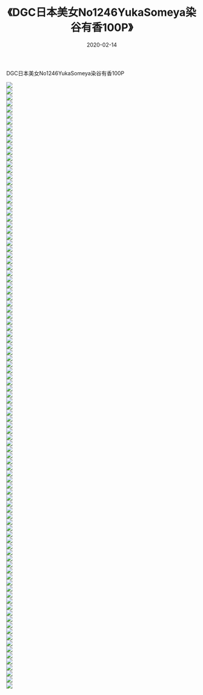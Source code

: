 ﻿---
layout: post
title:  《DGC日本美女No1246YukaSomeya染谷有香100P》
date:   2020-02-14
img: http://img.660000.xyz/Sharelink/性感/2020/DGC日本美女No1246YukaSomeya染谷有香100P/000.jpg
categories: [美女, 清纯, 唯美]
---

DGC日本美女No1246YukaSomeya染谷有香100P

  ![](http://img.660000.xyz/Sharelink/性感/2020/DGC日本美女No1246YukaSomeya染谷有香100P/001.jpg) <br> ![](http://img.660000.xyz/Sharelink/性感/2020/DGC日本美女No1246YukaSomeya染谷有香100P/002.jpg) <br> ![](http://img.660000.xyz/Sharelink/性感/2020/DGC日本美女No1246YukaSomeya染谷有香100P/003.jpg) <br> ![](http://img.660000.xyz/Sharelink/性感/2020/DGC日本美女No1246YukaSomeya染谷有香100P/004.jpg) <br> ![](http://img.660000.xyz/Sharelink/性感/2020/DGC日本美女No1246YukaSomeya染谷有香100P/005.jpg) <br> ![](http://img.660000.xyz/Sharelink/性感/2020/DGC日本美女No1246YukaSomeya染谷有香100P/006.jpg) <br> ![](http://img.660000.xyz/Sharelink/性感/2020/DGC日本美女No1246YukaSomeya染谷有香100P/007.jpg) <br> ![](http://img.660000.xyz/Sharelink/性感/2020/DGC日本美女No1246YukaSomeya染谷有香100P/008.jpg) <br> ![](http://img.660000.xyz/Sharelink/性感/2020/DGC日本美女No1246YukaSomeya染谷有香100P/009.jpg) <br> ![](http://img.660000.xyz/Sharelink/性感/2020/DGC日本美女No1246YukaSomeya染谷有香100P/010.jpg) <br> ![](http://img.660000.xyz/Sharelink/性感/2020/DGC日本美女No1246YukaSomeya染谷有香100P/011.jpg) <br> ![](http://img.660000.xyz/Sharelink/性感/2020/DGC日本美女No1246YukaSomeya染谷有香100P/012.jpg) <br> ![](http://img.660000.xyz/Sharelink/性感/2020/DGC日本美女No1246YukaSomeya染谷有香100P/013.jpg) <br> ![](http://img.660000.xyz/Sharelink/性感/2020/DGC日本美女No1246YukaSomeya染谷有香100P/014.jpg) <br> ![](http://img.660000.xyz/Sharelink/性感/2020/DGC日本美女No1246YukaSomeya染谷有香100P/015.jpg) <br> ![](http://img.660000.xyz/Sharelink/性感/2020/DGC日本美女No1246YukaSomeya染谷有香100P/016.jpg) <br> ![](http://img.660000.xyz/Sharelink/性感/2020/DGC日本美女No1246YukaSomeya染谷有香100P/017.jpg) <br> ![](http://img.660000.xyz/Sharelink/性感/2020/DGC日本美女No1246YukaSomeya染谷有香100P/018.jpg) <br> ![](http://img.660000.xyz/Sharelink/性感/2020/DGC日本美女No1246YukaSomeya染谷有香100P/019.jpg) <br> ![](http://img.660000.xyz/Sharelink/性感/2020/DGC日本美女No1246YukaSomeya染谷有香100P/020.jpg) <br> ![](http://img.660000.xyz/Sharelink/性感/2020/DGC日本美女No1246YukaSomeya染谷有香100P/021.jpg) <br> ![](http://img.660000.xyz/Sharelink/性感/2020/DGC日本美女No1246YukaSomeya染谷有香100P/022.jpg) <br> ![](http://img.660000.xyz/Sharelink/性感/2020/DGC日本美女No1246YukaSomeya染谷有香100P/023.jpg) <br> ![](http://img.660000.xyz/Sharelink/性感/2020/DGC日本美女No1246YukaSomeya染谷有香100P/024.jpg) <br> ![](http://img.660000.xyz/Sharelink/性感/2020/DGC日本美女No1246YukaSomeya染谷有香100P/025.jpg) <br> ![](http://img.660000.xyz/Sharelink/性感/2020/DGC日本美女No1246YukaSomeya染谷有香100P/026.jpg) <br> ![](http://img.660000.xyz/Sharelink/性感/2020/DGC日本美女No1246YukaSomeya染谷有香100P/027.jpg) <br> ![](http://img.660000.xyz/Sharelink/性感/2020/DGC日本美女No1246YukaSomeya染谷有香100P/028.jpg) <br> ![](http://img.660000.xyz/Sharelink/性感/2020/DGC日本美女No1246YukaSomeya染谷有香100P/029.jpg) <br> ![](http://img.660000.xyz/Sharelink/性感/2020/DGC日本美女No1246YukaSomeya染谷有香100P/030.jpg) <br> ![](http://img.660000.xyz/Sharelink/性感/2020/DGC日本美女No1246YukaSomeya染谷有香100P/031.jpg) <br> ![](http://img.660000.xyz/Sharelink/性感/2020/DGC日本美女No1246YukaSomeya染谷有香100P/032.jpg) <br> ![](http://img.660000.xyz/Sharelink/性感/2020/DGC日本美女No1246YukaSomeya染谷有香100P/033.jpg) <br> ![](http://img.660000.xyz/Sharelink/性感/2020/DGC日本美女No1246YukaSomeya染谷有香100P/034.jpg) <br> ![](http://img.660000.xyz/Sharelink/性感/2020/DGC日本美女No1246YukaSomeya染谷有香100P/035.jpg) <br> ![](http://img.660000.xyz/Sharelink/性感/2020/DGC日本美女No1246YukaSomeya染谷有香100P/036.jpg) <br> ![](http://img.660000.xyz/Sharelink/性感/2020/DGC日本美女No1246YukaSomeya染谷有香100P/037.jpg) <br> ![](http://img.660000.xyz/Sharelink/性感/2020/DGC日本美女No1246YukaSomeya染谷有香100P/038.jpg) <br> ![](http://img.660000.xyz/Sharelink/性感/2020/DGC日本美女No1246YukaSomeya染谷有香100P/039.jpg) <br> ![](http://img.660000.xyz/Sharelink/性感/2020/DGC日本美女No1246YukaSomeya染谷有香100P/040.jpg) <br> ![](http://img.660000.xyz/Sharelink/性感/2020/DGC日本美女No1246YukaSomeya染谷有香100P/041.jpg) <br> ![](http://img.660000.xyz/Sharelink/性感/2020/DGC日本美女No1246YukaSomeya染谷有香100P/042.jpg) <br> ![](http://img.660000.xyz/Sharelink/性感/2020/DGC日本美女No1246YukaSomeya染谷有香100P/043.jpg) <br> ![](http://img.660000.xyz/Sharelink/性感/2020/DGC日本美女No1246YukaSomeya染谷有香100P/044.jpg) <br> ![](http://img.660000.xyz/Sharelink/性感/2020/DGC日本美女No1246YukaSomeya染谷有香100P/045.jpg) <br> ![](http://img.660000.xyz/Sharelink/性感/2020/DGC日本美女No1246YukaSomeya染谷有香100P/046.jpg) <br> ![](http://img.660000.xyz/Sharelink/性感/2020/DGC日本美女No1246YukaSomeya染谷有香100P/047.jpg) <br> ![](http://img.660000.xyz/Sharelink/性感/2020/DGC日本美女No1246YukaSomeya染谷有香100P/048.jpg) <br> ![](http://img.660000.xyz/Sharelink/性感/2020/DGC日本美女No1246YukaSomeya染谷有香100P/049.jpg) <br> ![](http://img.660000.xyz/Sharelink/性感/2020/DGC日本美女No1246YukaSomeya染谷有香100P/050.jpg) <br> ![](http://img.660000.xyz/Sharelink/性感/2020/DGC日本美女No1246YukaSomeya染谷有香100P/051.jpg) <br> ![](http://img.660000.xyz/Sharelink/性感/2020/DGC日本美女No1246YukaSomeya染谷有香100P/052.jpg) <br> ![](http://img.660000.xyz/Sharelink/性感/2020/DGC日本美女No1246YukaSomeya染谷有香100P/053.jpg) <br> ![](http://img.660000.xyz/Sharelink/性感/2020/DGC日本美女No1246YukaSomeya染谷有香100P/054.jpg) <br> ![](http://img.660000.xyz/Sharelink/性感/2020/DGC日本美女No1246YukaSomeya染谷有香100P/055.jpg) <br> ![](http://img.660000.xyz/Sharelink/性感/2020/DGC日本美女No1246YukaSomeya染谷有香100P/056.jpg) <br> ![](http://img.660000.xyz/Sharelink/性感/2020/DGC日本美女No1246YukaSomeya染谷有香100P/057.jpg) <br> ![](http://img.660000.xyz/Sharelink/性感/2020/DGC日本美女No1246YukaSomeya染谷有香100P/058.jpg) <br> ![](http://img.660000.xyz/Sharelink/性感/2020/DGC日本美女No1246YukaSomeya染谷有香100P/059.jpg) <br> ![](http://img.660000.xyz/Sharelink/性感/2020/DGC日本美女No1246YukaSomeya染谷有香100P/060.jpg) <br> ![](http://img.660000.xyz/Sharelink/性感/2020/DGC日本美女No1246YukaSomeya染谷有香100P/061.jpg) <br> ![](http://img.660000.xyz/Sharelink/性感/2020/DGC日本美女No1246YukaSomeya染谷有香100P/062.jpg) <br> ![](http://img.660000.xyz/Sharelink/性感/2020/DGC日本美女No1246YukaSomeya染谷有香100P/063.jpg) <br> ![](http://img.660000.xyz/Sharelink/性感/2020/DGC日本美女No1246YukaSomeya染谷有香100P/064.jpg) <br> ![](http://img.660000.xyz/Sharelink/性感/2020/DGC日本美女No1246YukaSomeya染谷有香100P/065.jpg) <br> ![](http://img.660000.xyz/Sharelink/性感/2020/DGC日本美女No1246YukaSomeya染谷有香100P/066.jpg) <br> ![](http://img.660000.xyz/Sharelink/性感/2020/DGC日本美女No1246YukaSomeya染谷有香100P/067.jpg) <br> ![](http://img.660000.xyz/Sharelink/性感/2020/DGC日本美女No1246YukaSomeya染谷有香100P/068.jpg) <br> ![](http://img.660000.xyz/Sharelink/性感/2020/DGC日本美女No1246YukaSomeya染谷有香100P/069.jpg) <br> ![](http://img.660000.xyz/Sharelink/性感/2020/DGC日本美女No1246YukaSomeya染谷有香100P/070.jpg) <br> ![](http://img.660000.xyz/Sharelink/性感/2020/DGC日本美女No1246YukaSomeya染谷有香100P/071.jpg) <br> ![](http://img.660000.xyz/Sharelink/性感/2020/DGC日本美女No1246YukaSomeya染谷有香100P/072.jpg) <br> ![](http://img.660000.xyz/Sharelink/性感/2020/DGC日本美女No1246YukaSomeya染谷有香100P/073.jpg) <br> ![](http://img.660000.xyz/Sharelink/性感/2020/DGC日本美女No1246YukaSomeya染谷有香100P/074.jpg) <br> ![](http://img.660000.xyz/Sharelink/性感/2020/DGC日本美女No1246YukaSomeya染谷有香100P/075.jpg) <br> ![](http://img.660000.xyz/Sharelink/性感/2020/DGC日本美女No1246YukaSomeya染谷有香100P/076.jpg) <br> ![](http://img.660000.xyz/Sharelink/性感/2020/DGC日本美女No1246YukaSomeya染谷有香100P/077.jpg) <br> ![](http://img.660000.xyz/Sharelink/性感/2020/DGC日本美女No1246YukaSomeya染谷有香100P/078.jpg) <br> ![](http://img.660000.xyz/Sharelink/性感/2020/DGC日本美女No1246YukaSomeya染谷有香100P/079.jpg) <br> ![](http://img.660000.xyz/Sharelink/性感/2020/DGC日本美女No1246YukaSomeya染谷有香100P/080.jpg) <br> ![](http://img.660000.xyz/Sharelink/性感/2020/DGC日本美女No1246YukaSomeya染谷有香100P/081.jpg) <br> ![](http://img.660000.xyz/Sharelink/性感/2020/DGC日本美女No1246YukaSomeya染谷有香100P/082.jpg) <br> ![](http://img.660000.xyz/Sharelink/性感/2020/DGC日本美女No1246YukaSomeya染谷有香100P/083.jpg) <br> ![](http://img.660000.xyz/Sharelink/性感/2020/DGC日本美女No1246YukaSomeya染谷有香100P/084.jpg) <br> ![](http://img.660000.xyz/Sharelink/性感/2020/DGC日本美女No1246YukaSomeya染谷有香100P/085.jpg) <br> ![](http://img.660000.xyz/Sharelink/性感/2020/DGC日本美女No1246YukaSomeya染谷有香100P/086.jpg) <br> ![](http://img.660000.xyz/Sharelink/性感/2020/DGC日本美女No1246YukaSomeya染谷有香100P/087.jpg) <br> ![](http://img.660000.xyz/Sharelink/性感/2020/DGC日本美女No1246YukaSomeya染谷有香100P/088.jpg) <br> ![](http://img.660000.xyz/Sharelink/性感/2020/DGC日本美女No1246YukaSomeya染谷有香100P/089.jpg) <br> ![](http://img.660000.xyz/Sharelink/性感/2020/DGC日本美女No1246YukaSomeya染谷有香100P/090.jpg) <br> ![](http://img.660000.xyz/Sharelink/性感/2020/DGC日本美女No1246YukaSomeya染谷有香100P/091.jpg) <br> ![](http://img.660000.xyz/Sharelink/性感/2020/DGC日本美女No1246YukaSomeya染谷有香100P/092.jpg) <br> ![](http://img.660000.xyz/Sharelink/性感/2020/DGC日本美女No1246YukaSomeya染谷有香100P/093.jpg) <br> ![](http://img.660000.xyz/Sharelink/性感/2020/DGC日本美女No1246YukaSomeya染谷有香100P/094.jpg) <br> ![](http://img.660000.xyz/Sharelink/性感/2020/DGC日本美女No1246YukaSomeya染谷有香100P/095.jpg) <br> ![](http://img.660000.xyz/Sharelink/性感/2020/DGC日本美女No1246YukaSomeya染谷有香100P/096.jpg) <br> ![](http://img.660000.xyz/Sharelink/性感/2020/DGC日本美女No1246YukaSomeya染谷有香100P/097.jpg) <br> ![](http://img.660000.xyz/Sharelink/性感/2020/DGC日本美女No1246YukaSomeya染谷有香100P/098.jpg) <br> ![](http://img.660000.xyz/Sharelink/性感/2020/DGC日本美女No1246YukaSomeya染谷有香100P/099.jpg) <br> ![](http://img.660000.xyz/Sharelink/性感/2020/DGC日本美女No1246YukaSomeya染谷有香100P/100.jpg) <br>